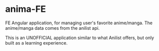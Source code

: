 # anima-FE
FE Angular application, for managing user's favorite anime/manga. The anime/manga data comes from the anilist api. 

This is an UNOFFICIAL application similar to what Anilist offers, but only built as a learning experience.

